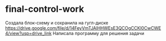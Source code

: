 # final-control-work
Создала блок-схему и сохранила на гугл-диске
https://drive.google.com/file/d/14FeyVmTJAlHHWEsE3QCOgCCKl0CwCWE4/view?usp=drive_link
Написала программу для решения задачи